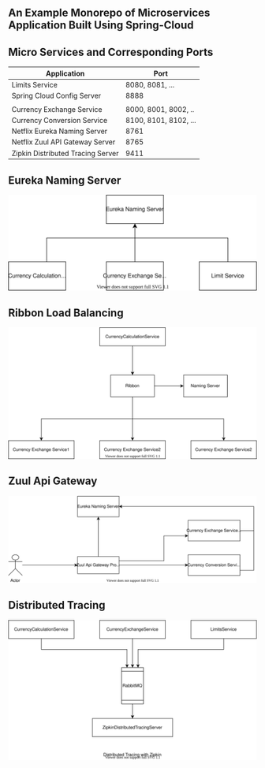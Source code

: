 ## An Example Monorepo of Microservices Application Built Using Spring-Cloud

## Micro Services and Corresponding Ports
|Application|Port|
|--- |--- |
|Limits Service|8080, 8081, ...|
|Spring Cloud Config Server|8888|
|||
|Currency Exchange Service|8000, 8001, 8002, ..|
|Currency Conversion Service|8100, 8101, 8102, ...|
|Netflix Eureka Naming Server|8761|
|Netflix Zuul API Gateway Server|8765|
|Zipkin Distributed Tracing Server|9411|
## Eureka Naming Server
![Eureka Naming Server](./eureka-naming-server.svg)
## Ribbon Load Balancing
![Ribbon Load Balancing](./ribbon_load_balancing.svg)

## Zuul Api Gateway
![Zuul Api Gateway](./zuul-api-gate-way.svg)

## Distributed Tracing
![Distributed Tracing](./zipkin_distributed_tracing.svg)


